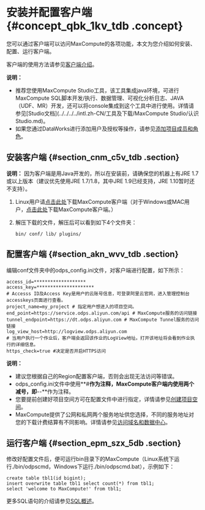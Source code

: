 # 安装并配置客户端 {#concept_qbk_1kv_tdb .concept}

您可以通过客户端可以访问MaxCompute的各项功能，本文为您介绍如何安装、配置、运行客户端。

客户端的使用方法请参见[客户端介绍](../../../../intl.zh-CN/工具及下载/客户端.md)。

**说明：** 

-   推荐您使用MaxCompute Studio工具，该工具集成java环境，可进行MaxCompute SQL脚本开发/执行、数据管理、可视化分析日志、JAVA（UDF、MR）开发，还可以将console集成到这个工具中进行使用。详情请参见[Studio文档](../../../../intl.zh-CN/工具及下载/MaxCompute Studio/认识Studio.md)。
-   如果您通过DataWorks进行添加用户及授权等操作，请参见[添加项目成员和角色](https://www.alibabacloud.com/help/doc-detail/58185.html)。

## 安装客户端 {#section_cnm_c5v_tdb .section}

**说明：** 因为客户端是用Java开发的，所以在安装前，请确保您的机器上有JRE 1.7或以上版本（建议优先使用JRE 1.7/1.8，其中JRE 1.9已经支持，JRE 1.10暂时还不支持）。

1.  Linux用户请[点击此处](http://repo.aliyun.com/odpscmd/)下载MaxCompute客户端（对于Windows或MAC用户，[点击此处](http://repo.aliyun.com/download/odpscmd/latest/odpscmd_public.zip)下载MaxCompute客户端。）
2.  解压下载的文件，解压后可以看到如下4个文件夹：

    ```
    bin/ conf/ lib/ plugins/
    ```


## 配置客户端 {#section_akn_wvv_tdb .section}

编辑conf文件夹中的odps\_config.ini文件，对客户端进行配置，如下所示：

```
access_id=*******************
access_key=********************* 
# Accesss ID及Access Key是用户的云账号信息，可登录阿里云官网，进入管理控制台accesskeys页面进行查看。
project_name=my_project # 指定用户想进入的项目空间。
end_point=https://service.odps.aliyun.com/api # MaxCompute服务的访问链接
tunnel_endpoint=https://dt.odps.aliyun.com # MaxCompute Tunnel服务的访问链接
log_view_host=http://logview.odps.aliyun.com 
# 当用户执行一个作业后，客户端会返回该作业的LogView地址。打开该地址将会看到作业执行的详细信息。
https_check=true #决定是否开启HTTPS访问
```

**说明：** 

-   建议您根据自己的Region配置客户端，否则会出现无法访问等错误。
-   odps\_config.ini文件中使用**\#**作为注释，MaxCompute客户端内使用两个减号，即**--**作为注释。
-   您要提前创建好项目空间方可在配置文件中进行指定，详情请参见[创建项目空间](intl.zh-CN/准备工作/创建项目.md)。
-   MaxCompute提供了公网和私网两个服务地址供您选择，不同的服务地址对您的下载计费结算有不同影响。详情请参见[访问域名和数据中心](intl.zh-CN/准备工作/配置Endpoint.md)。

## 运行客户端 {#section_epm_szx_5db .section}

修改好配置文件后，便可运行bin目录下的MaxCompute（Linux系统下运行./bin/odpscmd，Windows下运行./bin/odpscmd.bat），示例如下：

```
create table tbl1(id bigint);
insert overwrite table tbl1 select count(*) from tbl1;
select 'welcome to MaxCompute!' from tbl1;
```

更多SQL语句的介绍请参见[SQL概述](../../../../intl.zh-CN/用户指南/SQL/SQL概述.md)。

